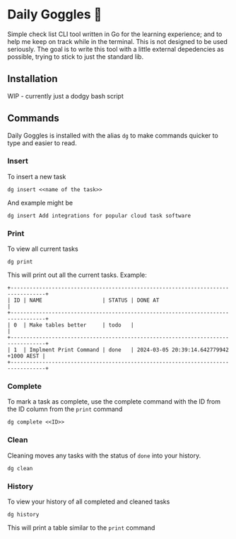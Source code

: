 # Daily Goggles 🥽
Simple check list CLI tool written in Go for the learning experience; and to help me keep on track while in the terminal.
This is not designed to be used seriously.
The goal is to write this tool with a little external depedencies as possible, trying to stick to just the standard lib.

## Installation
WIP - currently just a dodgy bash script

## Commands

Daily Goggles is installed with the alias `dg` to make commands quicker to type and easier to read.

### Insert
To insert a new task
```
dg insert <<name of the task>>
```

And example might be
```
dg insert Add integrations for popular cloud task software
```

### Print
To view all current tasks
```
dg print
```

This will print out all the current tasks.
Example:
```
+---------------------------------------------------------------------------------+
| ID | NAME                   | STATUS | DONE AT                                  |
+---------------------------------------------------------------------------------+
| 0  | Make tables better     | todo   |                                          |
+---------------------------------------------------------------------------------+
| 1  | Implment Print Command | done   | 2024-03-05 20:39:14.642779942 +1000 AEST |
+---------------------------------------------------------------------------------+
```

### Complete
To mark a task as complete, use the complete command with the ID from the ID column from the `print` command

```
dg complete <<ID>>
```

### Clean
Cleaning moves any tasks with the status of `done` into your history.

```
dg clean
```

### History
To view your history of all completed and cleaned tasks

```
dg history
```

This will print a table similar to the `print` command
